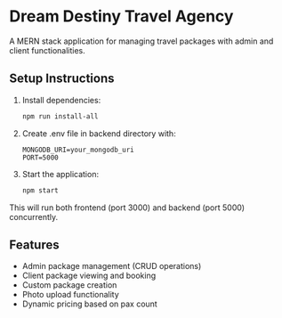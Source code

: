 # Dream Destiny Travel Agency

A MERN stack application for managing travel packages with admin and client functionalities.

## Setup Instructions

1. Install dependencies:
   ```bash
   npm run install-all
   ```

2. Create .env file in backend directory with:
   ```
   MONGODB_URI=your_mongodb_uri
   PORT=5000
   ```

3. Start the application:
   ```bash
   npm start
   ```

This will run both frontend (port 3000) and backend (port 5000) concurrently.

## Features

- Admin package management (CRUD operations)
- Client package viewing and booking
- Custom package creation
- Photo upload functionality
- Dynamic pricing based on pax count
